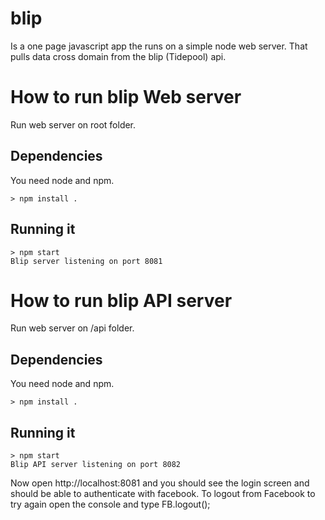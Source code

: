 blip
====

Is a one page javascript app the runs on a simple node web server. That pulls data cross domain from the blip (Tidepool) api.

# How to run blip Web server

Run web server on root folder.

## Dependencies

You need node and npm.

    > npm install .
    
## Running it

    > npm start
    Blip server listening on port 8081

# How to run blip API server

Run web server on /api folder.

## Dependencies

You need node and npm.

    > npm install .
    
## Running it

    > npm start
    Blip API server listening on port 8082

Now open http://localhost:8081 and you should see the login screen and should be able to authenticate with facebook. To logout from Facebook to try again open the console and type FB.logout();